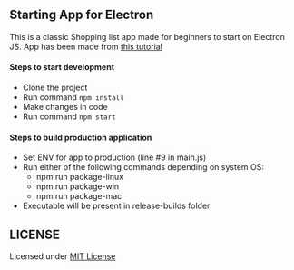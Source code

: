 ## Starting App for Electron

This is a classic Shopping list app made for beginners to start on Electron JS.
App has been made from [this tutorial](https://www.youtube.com/watch?v=kN1Czs0m1SU)

#### Steps to start development

* Clone the project
* Run command ````npm install```` 
* Make changes in code
* Run command ````npm start````

#### Steps to build production application

* Set ENV for app to production (line #9 in main.js)
* Run either of the following commands depending on system OS:
	- npm run package-linux
	- npm run package-win
	- npm run package-mac
* Executable will be present in release-builds folder

## LICENSE

Licensed under [MIT License](LICENSE)
